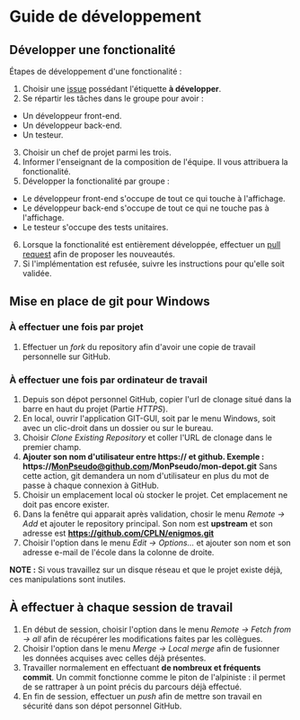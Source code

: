 # Guide de développement

## Développer une fonctionalité

Étapes de développement d'une fonctionalité :
1. Choisir une [issue](https://github.com/CPLN/en-voiture/issues) possédant l'étiquette **à développer**.
2. Se répartir les tâches dans le groupe pour avoir :
  - Un développeur front-end.
  - Un développeur back-end.
  - Un testeur.
3. Choisir un chef de projet parmi les trois.
4. Informer l'enseignant de la composition de l'équipe. Il vous attribuera la fonctionalité.
5. Développer la fonctionalité par groupe :
  - Le développeur front-end s'occupe de tout ce qui touche à l'affichage.
  - Le développeur back-end s'occupe de tout ce qui ne touche pas à l'affichage.
  - Le testeur s'occupe des tests unitaires.
6. Lorsque la fonctionalité est entièrement développée, effectuer un [pull request](https://github.com/CPLN/en-voiture/compare) afin de proposer les nouveautés.
7. Si l'implémentation est refusée, suivre les instructions pour qu'elle soit validée.

## Mise en place de git pour Windows

### À effectuer une fois par projet

1. Effectuer un *fork* du repository afin d'avoir une copie de travail personnelle sur GitHub.
  
### À effectuer une fois par ordinateur de travail

1. Depuis son dépot personnel GitHub, copier l'url de clonage situé dans la barre en haut du projet (Partie *HTTPS*).
3. En local, ouvrir l'application GIT-GUI, soit par le menu Windows, soit avec un clic-droit dans un dossier ou sur le bureau.
4. Choisir *Clone Existing Repository* et coller l'URL de clonage dans le premier champ.
5. **Ajouter son nom d'utilisateur entre https:// et github. Exemple : https://MonPseudo@github.com/MonPseudo/mon-depot.git** Sans cette action, git demandera un nom d'utilisateur en plus du mot de passe à chaque connexion à GitHub.
6. Choisir un emplacement local où stocker le projet. Cet emplacement ne doit pas encore exister.
7. Dans la fenêtre qui apparait après validation, chosir le menu *Remote -> Add* et ajouter le repository principal. Son nom est **upstream** et son adresse est **https://github.com/CPLN/enigmos.git**
8. Choisir l'option dans le menu *Edit -> Options...* et ajouter son nom et son adresse e-mail de l'école dans la colonne de droite.

**NOTE :** Si vous travaillez sur un disque réseau et que le projet existe déjà, ces manipulations sont inutiles.

## À effectuer à chaque session de travail
1. En début de session, choisir l'option dans le menu *Remote -> Fetch from -> all* afin de récupérer les modifications faites par les collègues.
2. Choisir l'option dans le menu *Merge -> Local merge* afin de fusionner les données acquises avec celles déjà présentes.
3. Travailler normalement en effectuant **de nombreux et fréquents commit**. Un commit fonctionne comme le piton de l'alpiniste : il permet de se rattraper à un point précis du parcours déjà effectué.
4. En fin de session, effectuer un *push* afin de mettre son travail en sécurité dans son dépot personnel GitHub.